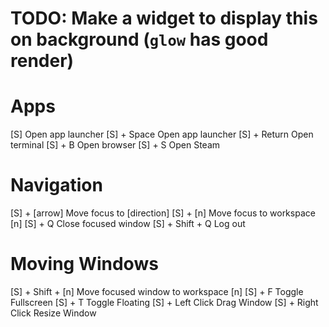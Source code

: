 # TODO: Make a widget to display this on background (`glow` has good render)

# Apps

[S]                 Open app launcher
[S] + Space         Open app launcher
[S] + Return        Open terminal
[S] + B             Open browser
[S] + S             Open Steam

# Navigation

[S] + [arrow]       Move focus to [direction]
[S] + [n]           Move focus to workspace [n]
[S] + Q             Close focused window
[S] + Shift + Q     Log out

# Moving Windows

[S] + Shift + [n]   Move focused window to workspace [n]
[S] + F             Toggle Fullscreen
[S] + T             Toggle Floating
[S] + Left Click    Drag Window
[S] + Right Click   Resize Window
